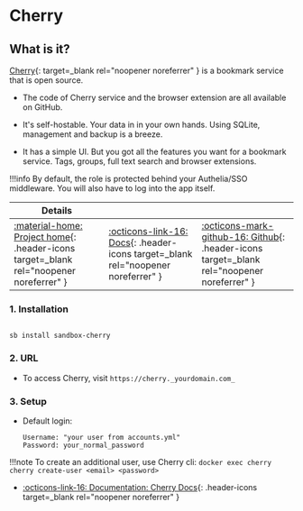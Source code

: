 # Cherry

## What is it?

[Cherry](https://cherry.haishan.me/){: target=_blank rel="noopener noreferrer" } is a bookmark service that is open source.

- The code of Cherry service and the browser extension are all available on GitHub.

- It's self-hostable. Your data in in your own hands. Using SQLite, management and backup is a breeze.

- It has a simple UI. But you got all the features you want for a bookmark service. Tags, groups, full text search and browser extensions.

!!!info
    By default, the role is protected behind your Authelia/SSO middleware. You will also have to log into the app itself.

| Details     |             |             |
|-------------|-------------|-------------|
| [:material-home: Project home](https://cherry.haishan.me/){: .header-icons target=_blank rel="noopener noreferrer" } | [:octicons-link-16: Docs](https://cherry.haishan.me/docs/intro){: .header-icons target=_blank rel="noopener noreferrer" } | [:octicons-mark-github-16: Github](https://github.com/haishanh/cherry){: .header-icons target=_blank rel="noopener noreferrer" } |

### 1. Installation

``` shell

sb install sandbox-cherry

```

### 2. URL

- To access Cherry, visit `https://cherry._yourdomain.com_`

### 3. Setup

- Default login:

  ``` { .yaml}
  Username: "your user from accounts.yml"
  Password: your_normal_password
  ```

!!!note
    To create an additional user, use Cherry cli: `docker exec cherry cherry create-user <email> <password>`

- [:octicons-link-16: Documentation: Cherry Docs](https://cherry.haishan.me/docs/intro){: .header-icons target=_blank rel="noopener noreferrer" }
